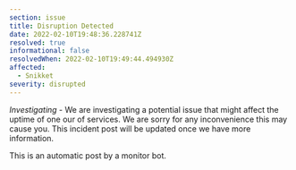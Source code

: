 ```yaml
---
section: issue
title: Disruption Detected
date: 2022-02-10T19:48:36.228741Z
resolved: true
informational: false
resolvedWhen: 2022-02-10T19:49:44.494930Z
affected:
  - Snikket
severity: disrupted
---
```

*Investigating* - We are investigating a potential issue that might affect the uptime of one our of services. We are sorry for any inconvenience this may cause you. This incident post will be updated once we have more information.

This is an automatic post by a monitor bot.
        